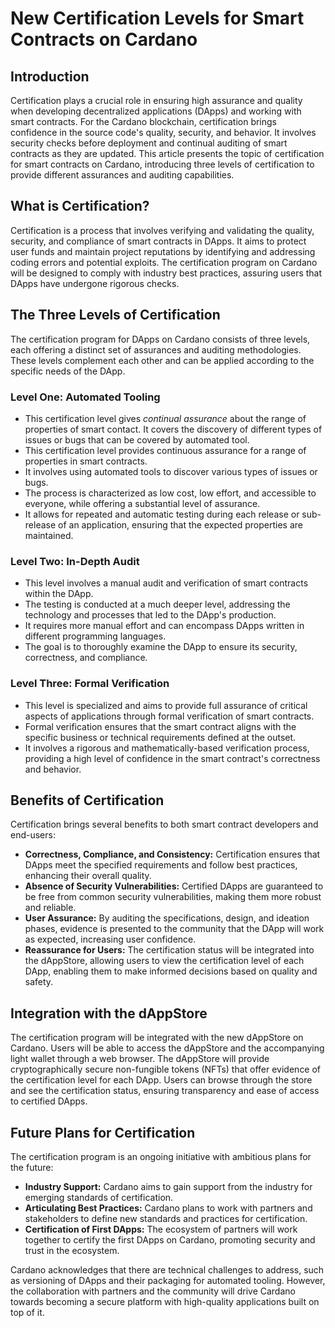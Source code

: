 # New Certification Levels for Smart Contracts on Cardano

## Introduction

Certification plays a crucial role in ensuring high assurance and quality when developing decentralized applications (DApps) and working with smart contracts. For the Cardano blockchain, certification brings confidence in the source code's quality, security, and behavior. It involves security checks before deployment and continual auditing of smart contracts as they are updated. This article presents the topic of certification for smart contracts on Cardano, introducing three levels of certification to provide different assurances and auditing capabilities.

## What is Certification?

Certification is a process that involves verifying and validating the quality, security, and compliance of smart contracts in DApps. It aims to protect user funds and maintain project reputations by identifying and addressing coding errors and potential exploits. The certification program on Cardano will be designed to comply with industry best practices, assuring users that DApps have undergone rigorous checks.

## The Three Levels of Certification

The certification program for DApps on Cardano consists of three levels, each offering a distinct set of assurances and auditing methodologies. These levels complement each other and can be applied according to the specific needs of the DApp.

### Level One: Automated Tooling

- This certification level gives *continual assurance* about the range of properties of smart contact. It covers the discovery of different types of issues or bugs that can be covered by automated tool.
- This certification level provides continuous assurance for a range of properties in smart contracts.
- It involves using automated tools to discover various types of issues or bugs.
- The process is characterized as low cost, low effort, and accessible to everyone, while offering a substantial level of assurance.
- It allows for repeated and automatic testing during each release or sub-release of an application, ensuring that the expected properties are maintained.

### Level Two: In-Depth Audit

- This level involves a manual audit and verification of smart contracts within the DApp.
- The testing is conducted at a much deeper level, addressing the technology and processes that led to the DApp's production.
- It requires more manual effort and can encompass DApps written in different programming languages.
- The goal is to thoroughly examine the DApp to ensure its security, correctness, and compliance.

### Level Three: Formal Verification

- This level is specialized and aims to provide full assurance of critical aspects of applications through formal verification of smart contracts.
- Formal verification ensures that the smart contract aligns with the specific business or technical requirements defined at the outset.
- It involves a rigorous and mathematically-based verification process, providing a high level of confidence in the smart contract's correctness and behavior.

## Benefits of Certification

Certification brings several benefits to both smart contract developers and end-users:

- **Correctness, Compliance, and Consistency:** Certification ensures that DApps meet the specified requirements and follow best practices, enhancing their overall quality.
- **Absence of Security Vulnerabilities:** Certified DApps are guaranteed to be free from common security vulnerabilities, making them more robust and reliable.
- **User Assurance:** By auditing the specifications, design, and ideation phases, evidence is presented to the community that the DApp will work as expected, increasing user confidence.
- **Reassurance for Users:** The certification status will be integrated into the dAppStore, allowing users to view the certification level of each DApp, enabling them to make informed decisions based on quality and safety.

## Integration with the dAppStore

The certification program will be integrated with the new dAppStore on Cardano. Users will be able to access the dAppStore and the accompanying light wallet through a web browser. The dAppStore will provide cryptographically secure non-fungible tokens (NFTs) that offer evidence of the certification level for each DApp. Users can browse through the store and see the certification status, ensuring transparency and ease of access to certified DApps.

## Future Plans for Certification

The certification program is an ongoing initiative with ambitious plans for the future:

- **Industry Support:** Cardano aims to gain support from the industry for emerging standards of certification.
- **Articulating Best Practices:** Cardano plans to work with partners and stakeholders to define new standards and practices for certification.
- **Certification of First DApps:** The ecosystem of partners will work together to certify the first DApps on Cardano, promoting security and trust in the ecosystem.

Cardano acknowledges that there are technical challenges to address, such as versioning of DApps and their packaging for automated tooling. However, the collaboration with partners and the community will drive Cardano towards becoming a secure platform with high-quality applications built on top of it.
